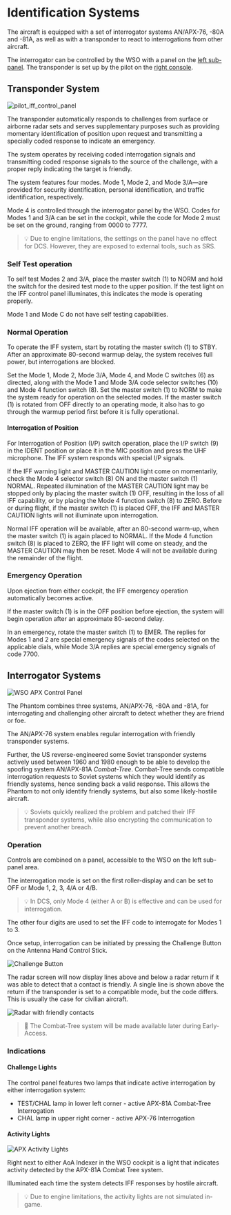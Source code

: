 # Identification Systems

The aircraft is equipped with a set of interrogator systems AN/APX-76, -80A and -81A,
as well as with a transponder to react to interrogations from other aircraft.

The interrogator can be controlled by the WSO with a panel
on the [left sub-panel](../cockpit/wso/left_sub_panel.md#apx-80-control-panel).
The transponder is set up by the pilot on
the [right console](../cockpit/pilot/right_console/center_section.md#iff-control-panel).

## Transponder System

![pilot_iff_control_panel](../img/pilot_iff_panel.jpg)

The transponder automatically responds to challenges from surface or airborne radar sets
and serves supplementary purposes such as providing momentary identification of position upon
request and transmitting a specially coded response to indicate an emergency.

The system operates by
receiving coded interrogation signals and transmitting coded response signals to the source of the
challenge, with a proper reply indicating the target is friendly.

The system features four modes. Mode 1, Mode 2, and Mode 3/A—are provided
for security identification, personal identification, and traffic identification, respectively.

Mode 4 is controlled through the interrogator panel by the WSO.
Codes for Modes 1 and 3/A can be set in the cockpit, while the code
for Mode 2 must be set on the ground, ranging from 0000 to 7777.

> 💡 Due to engine limitations, the settings on the panel have no effect for DCS.
> However, they are exposed to external tools, such as SRS.

### Self Test operation

To self test Modes 2 and 3/A, place the master switch (<num>1</num>) to NORM and hold the switch for
the
desired test mode to the upper position. If the test light on the IFF control panel illuminates,
this indicates the mode is operating properly.

Mode 1 and Mode C do not have self testing capabilities.

### Normal Operation

To operate the IFF system, start by rotating the master switch (<num>1</num>) to STBY. After an
approximate
80-second warmup delay, the system receives full power, but interrogations are blocked.

Set the Mode 1, Mode 2, Mode 3/A, Mode 4, and Mode C switches (<num>6</num>) as directed,
along with the Mode 1 and Mode 3/A code selector switches (<num>10</num>) and Mode 4 function
switch (<num>8</num>).
Set the master switch (<num>1</num>) to NORM to make the system
ready for operation on the selected modes. If the master switch (<num>1</num>) is rotated from OFF
directly to
an operating mode, it also has to go through the warmup period first before it is fully operational.

#### Interrogation of Position

For Interrogation of Position (I/P) switch operation,
place the I/P switch (<num>9</num>) in the IDENT position or place it in the MIC position
and press the UHF microphone. The IFF system responds with special I/P signals.

If the IFF warning
light and MASTER CAUTION light come on momentarily, check the Mode 4 selector switch (<num>8</num>)
ON and the
master switch (<num>1</num>) NORMAL. Repeated illumination of the MASTER CAUTION light may be
stopped only by
placing the master switch (<num>1</num>) OFF, resulting in the loss of all IFF capability, or by
placing the
Mode 4 function switch (<num>8</num>) to ZERO. Before or during flight, if the master switch
(<num>1</num>) is placed OFF,
the IFF and MASTER CAUTION lights will not illuminate upon interrogation.

Normal IFF operation will be
available, after an 80-second warm-up, when the master switch (<num>1</num>) is again placed to
NORMAL. If the
Mode 4 function switch (<num>8</num>) is placed to ZERO, the IFF light will come on steady, and the
MASTER
CAUTION may
then be reset. Mode 4 will not be available during the remainder of the flight.

### Emergency Operation

Upon ejection from either cockpit, the IFF emergency operation automatically becomes active.

If the master switch (<num>1</num>) is in the OFF position before ejection, the system will
begin operation after an
approximate 80-second delay.

In an emergency, rotate the master switch (<num>1</num>) to EMER. The replies for
Modes 1 and 2 are special emergency signals of the codes selected on the applicable dials, while
Mode 3/A replies are special emergency signals of code 7700.

## Interrogator Systems

![WSO APX Control Panel](../img/wso_apx_80.jpg)

The Phantom combines three systems, AN/APX-76, -80A and -81A, for interrogating and
challenging other aircraft to detect whether they are friend or foe.

The AN/APX-76 system enables regular interrogation with friendly transponder systems.

Further, the US reverse-engineered some Soviet transponder systems actively used between
1960 and 1980 enough to be able to develop the spoofing system AN/APX-81A _Combat-Tree_.
Combat-Tree sends compatible interrogation requests to Soviet systems which they would identify
as friendly systems, hence sending back a valid response.
This allows the Phantom to not only identify friendly systems,
but also some likely-hostile aircraft.

> 💡 Soviets quickly realized the problem and patched their IFF transponder systems, while
> also encrypting the communication to prevent another breach.

### Operation

Controls are combined on a panel, accessible to the WSO on the left sub-panel area.

The interrogation mode is set on the first roller-display and can be set to
OFF or Mode 1, 2, 3, 4/A or 4/B.

> 💡 In DCS, only Mode 4 (either A or B) is effective and can be used for
> interrogation.

The other four digits are used to set the IFF code to interrogate for Modes 1
to 3.

Once setup, interrogation can be initiated by pressing the
Challenge Button on the Antenna Hand Control Stick.

![Challenge Button](../img/wso_antenna_hand_control_challenge_button.jpg)

The radar screen will now display lines above and below a radar return if
it was able to detect that a contact is friendly. A single line is shown above the
return if the transponder is set to a compatible mode, but the code differs.
This is usually the case for civilian aircraft.

![Radar with friendly contacts](../img/radar_iff_friendly.jpg)

> 🚧 The Combat-Tree system will be made available later during Early-Access.

### Indications

#### Challenge Lights

The control panel features two lamps that indicate active interrogation
by either interrogation system:

* TEST/CHAL lamp in lower left corner - active APX-81A Combat-Tree Interrogation
* CHAL lamp in upper right corner - active APX-76 Interrogation

#### Activity Lights

![APX Activity Lights](../img/wso_apx_81_light.jpg)

Right next to either AoA Indexer in the WSO cockpit is a light that indicates activity
detected by the APX-81A Combat Tree system.

Illuminated each time the system detects IFF responses by hostile aircraft.

> 💡 Due to engine limitations, the activity lights are not simulated in-game.
